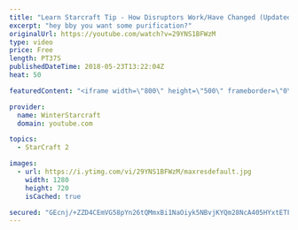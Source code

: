 ```yaml
---
title: "Learn Starcraft Tip - How Disruptors Work/Have Changed (Updated Patch 4.0 2018)"
excerpt: "hey bby you want some purification?"
originalUrl: https://youtube.com/watch?v=29YNS1BFWzM
type: video
price: Free
length: PT37S
publishedDateTime: 2018-05-23T13:22:04Z
heat: 50

featuredContent: "<iframe width=\"800\" height=\"500\" frameborder=\"0\" src=\"https://www.youtube.com/embed/29YNS1BFWzM\" allow=\"accelerometer; autoplay; encrypted-media; gyroscope; picture-in-picture\" allowfullscreen></iframe>"

provider:
  name: WinterStarcraft
  domain: youtube.com

topics:
  - StarCraft 2

images:
  - url: https://i.ytimg.com/vi/29YNS1BFWzM/maxresdefault.jpg
    width: 1280
    height: 720
    isCached: true

secured: "GEcnj/+ZZD4CEmVG58pYn26tQMmxBi1NaOiyk5NBvjKYQm28NcA405HYxtETFyQWKMejco4edYek7An2M//AOZHO5VL5uDRxGGSIxRmxUTaepT55FlX8iMwcLJp05oEiPmSE8Gc8jVA7e6UeYdEwTUGFHCJ/hTNzvA3MMmh+Q9L2vnjfavvPNCtz7nd80RGaO7imteOMhlkxBLl9yghENv+Co+iKI5q+SHp1bq8xuwXSbM1aHsnbkna7OrWdetkM8ZFBjiyQEKrpEVexDVPDu5LuQlyXUMi53Svj2aXDAzHBkdq+wp/14qSNSKbbgQrR5yUZSGkD0l1tuoyFnUWQLs9SxfL6VwaLaRoTwB9AzosrPWIrWtx6kWRH4IrTm8CiqwHhFMPDQqR/exwQKyZGV5xgvr5TvoVgyAGJbOLodVo=;5/qAS5yQpq78+RJN9vUa/g=="
---
```



